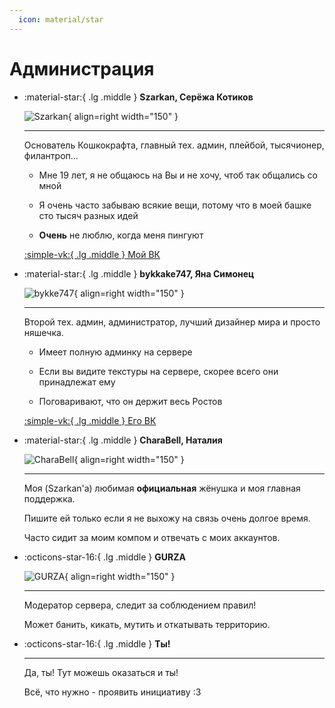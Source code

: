 ```yaml
---
  icon: material/star
---
```


# Администрация

<div class="grid cards" markdown>

-   :material-star:{ .lg .middle } __Szarkan, Серёжа Котиков__

    ![Szarkan](https://cravatar.eu/avatar/Szarkan/600.png){ align=right width="150" }

    ---

    Основатель Кошкокрафта, главный тех. админ, плейбой, тысячионер, филантроп...

    - Мне 19 лет, я не общаюсь на Вы и не хочу, чтоб так общались со мной

    - Я очень часто забываю всякие вещи, потому что в моей башке сто тысяч разных идей

    - **Очень** не люблю, когда меня пингуют

     [:simple-vk:{ .lg .middle } Мой ВК](https://vk.com/szarkan)

</div>
<div class="grid cards" markdown>

-   :material-star:{ .lg .middle } __bykkake747, Яна Симонец__

    ![bykke747](https://cravatar.eu/avatar/bykkake747/600.png){ align=right width="150" }

    ---

    Второй тех. админ, администратор, лучший дизайнер мира и просто няшечка.

    - Имеет полную админку на сервере

    - Если вы видите текстуры на сервере, скорее всего они принадлежат ему

    - Поговаривают, что он держит весь Ростов

     [:simple-vk:{ .lg .middle } Его ВК](https://vk.com/men9l_e6yt_co6aku)

</div>

<div class="grid cards" markdown>

-   :material-star:{ .lg .middle } __CharaBell, Натал**и**я__

    ![CharaBell](https://cravatar.eu/avatar/CharaBell/600.png){ align=right width="150" }

    ---

    Моя (Szarkan'а) любимая **официальная** жёнушка и моя главная поддержка.

    Пишите ей только если я не выхожу на связь очень долгое время.

    Часто сидит за моим компом и отвечать с моих аккаунтов.

</div>

<div class="grid cards" markdown>

-   :octicons-star-16:{ .lg .middle } __GURZA__

    ![GURZA](https://cravatar.eu/avatar/GURZA/600.png){ align=right width="150" }

    ---

    Модератор сервера, следит за соблюдением правил!

    Может банить, кикать, мутить и откатывать территорию.

</div>

<div class="grid cards" markdown>

-   :octicons-star-16:{ .lg .middle } __Ты!__

    ---

    Да, ты! Тут можешь оказаться и ты!

    Всё, что нужно - проявить инициативу :3

</div>